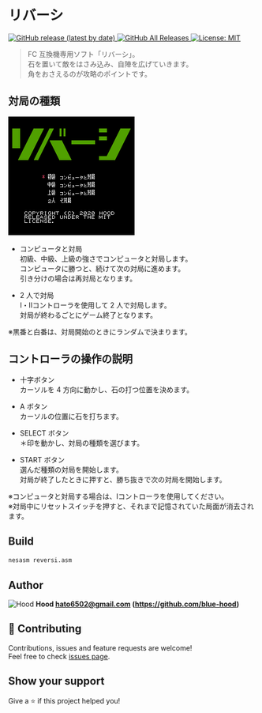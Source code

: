 # リバーシ

<p>
  <a href="https://github.com/blue-hood/reversi/releases" target="_blank">
    <img alt="GitHub release (latest by date)" src="https://img.shields.io/github/v/release/blue-hood/reversi">
  </a>
  <a href="#" target="_blank">
    <img alt="GitHub All Releases" src="https://img.shields.io/github/downloads/blue-hood/reversi/total">
  </a>
  <a href="https://github.com/blue-hood/reversi/blob/master/LICENSE" target="_blank">
    <img alt="License: MIT" src="https://img.shields.io/badge/License-MIT-yellow.svg" />
  </a>
</p>

> FC 互換機専用ソフト「リバーシ」。<br />
> 石を置いて敵をはさみ込み、自陣を広げていきます。<br />
> 角をおさえるのが攻略のポイントです。

## 対局の種類

![対局の種類](title.png)

- コンピュータと対局<br />
初級、中級、上級の強さでコンピュータと対局します。<br />
コンピュータに勝つと、続けて次の対局に進めます。<br />
引き分けの場合は再対局となります。

- 2 人で対局<br />
Ⅰ・Ⅱコントローラを使用して 2 人で対局します。<br />
対局が終わるごとにゲーム終了となります。

※黒番と白番は、対局開始のときにランダムで決まります。

## コントローラの操作の説明

- 十字ボタン<br />
カーソルを 4 方向に動かし、石の打つ位置を決めます。

- A ボタン<br />
カーソルの位置に石を打ちます。

- SELECT ボタン<br />
＊印を動かし、対局の種類を選びます。

- START ボタン<br />
選んだ種類の対局を開始します。<br />
対局が終了したときに押すと、勝ち抜きで次の対局を開始します。

※コンピュータと対局する場合は、Ⅰコントローラを使用してください。<br />
※対局中にリセットスイッチを押すと、それまで記憶されていた局面が消去されます。

## Build

```sh
nesasm reversi.asm
```

## Author

<img alt="Hood" src="https://avatars.githubusercontent.com/blue-hood" width="48" /> **Hood <hato6502@gmail.com> (https://github.com/blue-hood)**

## 🤝 Contributing

Contributions, issues and feature requests are welcome!<br />Feel free to check [issues page](https://github.com/blue-hood/reversi/issues).

## Show your support

Give a ⭐️ if this project helped you!
